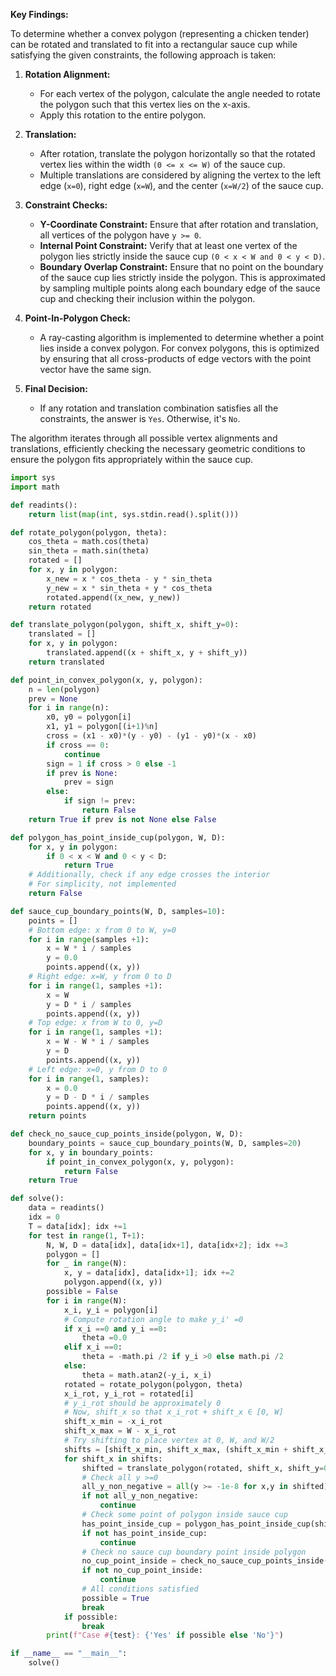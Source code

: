 **Key Findings:**

To determine whether a convex polygon (representing a chicken tender) can be rotated and translated to fit into a rectangular sauce cup while satisfying the given constraints, the following approach is taken:

1. **Rotation Alignment:**
   - For each vertex of the polygon, calculate the angle needed to rotate the polygon such that this vertex lies on the x-axis.
   - Apply this rotation to the entire polygon.

2. **Translation:**
   - After rotation, translate the polygon horizontally so that the rotated vertex lies within the width `(0 <= x <= W)` of the sauce cup.
   - Multiple translations are considered by aligning the vertex to the left edge (`x=0`), right edge (`x=W`), and the center (`x=W/2`) of the sauce cup.

3. **Constraint Checks:**
   - **Y-Coordinate Constraint:** Ensure that after rotation and translation, all vertices of the polygon have `y >= 0`.
   - **Internal Point Constraint:** Verify that at least one vertex of the polygon lies strictly inside the sauce cup `(0 < x < W and 0 < y < D)`.
   - **Boundary Overlap Constraint:** Ensure that no point on the boundary of the sauce cup lies strictly inside the polygon. This is approximated by sampling multiple points along each boundary edge of the sauce cup and checking their inclusion within the polygon.

4. **Point-In-Polygon Check:**
   - A ray-casting algorithm is implemented to determine whether a point lies inside a convex polygon. For convex polygons, this is optimized by ensuring that all cross-products of edge vectors with the point vector have the same sign.

5. **Final Decision:**
   - If any rotation and translation combination satisfies all the constraints, the answer is `Yes`. Otherwise, it's `No`.

The algorithm iterates through all possible vertex alignments and translations, efficiently checking the necessary geometric conditions to ensure the polygon fits appropriately within the sauce cup.

```python
import sys
import math

def readints():
    return list(map(int, sys.stdin.read().split()))

def rotate_polygon(polygon, theta):
    cos_theta = math.cos(theta)
    sin_theta = math.sin(theta)
    rotated = []
    for x, y in polygon:
        x_new = x * cos_theta - y * sin_theta
        y_new = x * sin_theta + y * cos_theta
        rotated.append((x_new, y_new))
    return rotated

def translate_polygon(polygon, shift_x, shift_y=0):
    translated = []
    for x, y in polygon:
        translated.append((x + shift_x, y + shift_y))
    return translated

def point_in_convex_polygon(x, y, polygon):
    n = len(polygon)
    prev = None
    for i in range(n):
        x0, y0 = polygon[i]
        x1, y1 = polygon[(i+1)%n]
        cross = (x1 - x0)*(y - y0) - (y1 - y0)*(x - x0)
        if cross == 0:
            continue
        sign = 1 if cross > 0 else -1
        if prev is None:
            prev = sign
        else:
            if sign != prev:
                return False
    return True if prev is not None else False

def polygon_has_point_inside_cup(polygon, W, D):
    for x, y in polygon:
        if 0 < x < W and 0 < y < D:
            return True
    # Additionally, check if any edge crosses the interior
    # For simplicity, not implemented
    return False

def sauce_cup_boundary_points(W, D, samples=10):
    points = []
    # Bottom edge: x from 0 to W, y=0
    for i in range(samples +1):
        x = W * i / samples
        y = 0.0
        points.append((x, y))
    # Right edge: x=W, y from 0 to D
    for i in range(1, samples +1):
        x = W
        y = D * i / samples
        points.append((x, y))
    # Top edge: x from W to 0, y=D
    for i in range(1, samples +1):
        x = W - W * i / samples
        y = D
        points.append((x, y))
    # Left edge: x=0, y from D to 0
    for i in range(1, samples):
        x = 0.0
        y = D - D * i / samples
        points.append((x, y))
    return points

def check_no_sauce_cup_points_inside(polygon, W, D):
    boundary_points = sauce_cup_boundary_points(W, D, samples=20)
    for x, y in boundary_points:
        if point_in_convex_polygon(x, y, polygon):
            return False
    return True

def solve():
    data = readints()
    idx = 0
    T = data[idx]; idx +=1
    for test in range(1, T+1):
        N, W, D = data[idx], data[idx+1], data[idx+2]; idx +=3
        polygon = []
        for _ in range(N):
            x, y = data[idx], data[idx+1]; idx +=2
            polygon.append((x, y))
        possible = False
        for i in range(N):
            x_i, y_i = polygon[i]
            # Compute rotation angle to make y_i' =0
            if x_i ==0 and y_i ==0:
                theta =0.0
            elif x_i ==0:
                theta = -math.pi /2 if y_i >0 else math.pi /2
            else:
                theta = math.atan2(-y_i, x_i)
            rotated = rotate_polygon(polygon, theta)
            x_i_rot, y_i_rot = rotated[i]
            # y_i_rot should be approximately 0
            # Now, shift_x so that x_i_rot + shift_x ∈ [0, W]
            shift_x_min = -x_i_rot
            shift_x_max = W - x_i_rot
            # Try shifting to place vertex at 0, W, and W/2
            shifts = [shift_x_min, shift_x_max, (shift_x_min + shift_x_max)/2]
            for shift_x in shifts:
                shifted = translate_polygon(rotated, shift_x, shift_y=0.0)
                # Check all y >=0
                all_y_non_negative = all(y >= -1e-8 for x,y in shifted)
                if not all_y_non_negative:
                    continue
                # Check some point of polygon inside sauce cup
                has_point_inside_cup = polygon_has_point_inside_cup(shifted, W, D)
                if not has_point_inside_cup:
                    continue
                # Check no sauce cup boundary point inside polygon
                no_cup_point_inside = check_no_sauce_cup_points_inside(shifted, W, D)
                if not no_cup_point_inside:
                    continue
                # All conditions satisfied
                possible = True
                break
            if possible:
                break
        print(f"Case #{test}: {'Yes' if possible else 'No'}")

if __name__ == "__main__":
    solve()
```